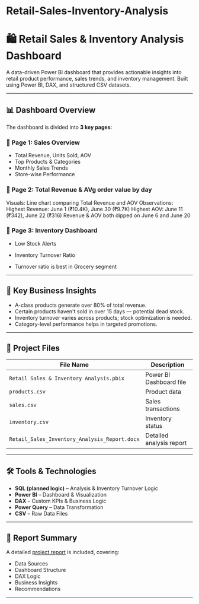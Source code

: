 # Retail-Sales-Inventory-Analysis

# 🛍️ Retail Sales & Inventory Analysis Dashboard

A data-driven Power BI dashboard that provides actionable insights into retail product performance, sales trends, and inventory management. Built using Power BI, DAX, and structured CSV datasets.

---

## 📊 Dashboard Overview

The dashboard is divided into **3 key pages**:

### 🔹 Page 1: Sales Overview
- Total Revenue, Units Sold, AOV
- Top Products & Categories
- Monthly Sales Trends
- Store-wise Performance

### 🔹 Page 2: Total Revenue & AVg order value by day
Visuals: Line chart comparing Total Revenue and AOV
Observations:
Highest Revenue: June 1 (₹10.4K), June 30 (₹9.7K)
Highest AOV: June 11 (₹342), June 22 (₹316)
Revenue & AOV both dipped on June 6 and June 20

### 🔹 Page 3: Inventory Dashboard
- Low Stock Alerts
- Inventory Turnover Ratio

- Turnover ratio is best in Grocery segment


---

## 🧠 Key Business Insights

- A-class products generate over 80% of total revenue.
- Certain products haven't sold in over 15 days — potential dead stock.
- Inventory turnover varies across products; stock optimization is needed.
- Category-level performance helps in targeted promotions.

---

## 📁 Project Files

| File Name | Description |
|-----------|-------------|
| `Retail Sales & Inventory Analysis.pbix` | Power BI Dashboard file |
| `products.csv` | Product data |
| `sales.csv` | Sales transactions |
| `inventory.csv` | Inventory status |
| `Retail_Sales_Inventory_Analysis_Report.docx` | Detailed analysis report |

---

## 🛠️ Tools & Technologies

- **SQL (planned logic)** – Analysis & Inventory Turnover Logic
- **Power BI** – Dashboard & Visualization
- **DAX** – Custom KPIs & Business Logic
- **Power Query** – Data Transformation
- **CSV** – Raw Data Files
---

## 📄 Report Summary

A detailed [project report](Retail_Sales_Inventory_Analysis_Report.docx) is included, covering:
- Data Sources
- Dashboard Structure
- DAX Logic
- Business Insights
- Recommendations

---






